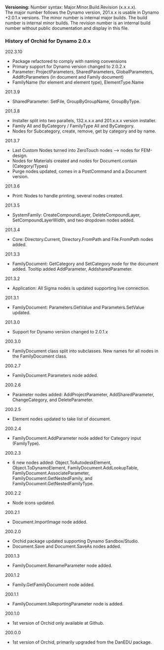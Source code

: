 ﻿**Versioning:** Number syntax: Major.Minor.Build.Revision (x.x.x.x).  
The major number follows the Dynamo version, 201.x.x is usable in Dynamo +2.0.1.x versions. The minor number is internal major builds. The build number is internal minor builds. The revision number is an internal build number without public documentation and display in this file.  


### History of Orchid for Dynamo 2.0.x ###  

202.3.10  
- Package refactored to comply with naming convensions
- Primary support for Dynamo version changed to 2.0.2.x
- Parameter: ProjectParameters, SharedParameters, GlobalParameters, AddIfcParameters (in document and Family document)
- FamilyName (for element and element type), ElementType.Name 

201.3.9  
- SharedParameter: SetFile, GroupByGroupName, GroupByType.  

201.3.8  
- Installer split into two parallels, 132.x.x.x and 201.x.x.x version installer.  
- Family All and ByCategory / FamilyType All and ByCategory.  
- Nodes for Subcategory, create, remove, get by category and by name.  

201.3.7  
- Last Custom Nodes turned into ZeroTouch nodes --> nodes for FEM-design.  
- Nodes for Materials created and nodes for Document.contain (Category/Types)  
- Purge nodes updated, comes in a PostCommand and a Document version.  

201.3.6  
- Print: Nodes to handle printing, several nodes created.  

201.3.5  
- SystemFamily: CreateCompoundLayer, DeleteCompoundLayer, SetCompoundLayerWidth, and two dropdown nodes added.  

201.3.4  
- Core: Directory.Current, Directory.FromPath and File.FromPath nodes added.  

201.3.3  
- FamilyDocument: GetCategory and SetCategory node for the document added. Tooltip added AddParameter, AddsharedParameter.  

201.3.2  
- Application: All Sigma nodes is updated supporting live connection.  

201.3.1  
- FamilyDocument: Parameters.GetValue and Parameters.SetValue updated.  

201.3.0  
- Support for Dynamo version changed to 2.0.1.x  

200.3.0  
- FamilyDocument class split into subclasses. New names for all nodes in the FamilyDocument class.  

200.2.7  
- FamilyDocument.Parameters node added.   

200.2.6  
- Parameter nodes added: AddProjectParameter, AddSharedParameter, ChangeCategory, and DeleteParameter.  

200.2.5  
- Element nodes updated to take list of document.  

200.2.4  
- FamilyDocument.AddParameter node added for Category input (FamilyType).  

200.2.3  
- 6 new nodes added: Object.ToAutodeskElement, Object.ToDynamoElement, FamilyDocument.AddLookupTable, FamilyDocument.AssociateParameter, FamilyDocument.GetNestedFamily, and FamilyDocument.GetNestedFamilyType.  

200.2.2  
- Node icons updated.  

200.2.1  
- Document.ImportImage node added.  

200.2.0  
- Orchid package updated supporting Dynamo Sandbox/Studio.  
- Document.Save and Document.SaveAs nodes added.  

200.1.3  
- FamilyDocument.RenameParameter node added.  

200.1.2  
- Family.GetFamilyDocument node added.  

200.1.1  
- FamilyDocument.IsReportingParameter node is added.  

200.1.0  
- 1st version of Orchid only available at Github.  

200.0.0  
- 1st version of Orchid, primarily upgraded from the DanEDU package.  
